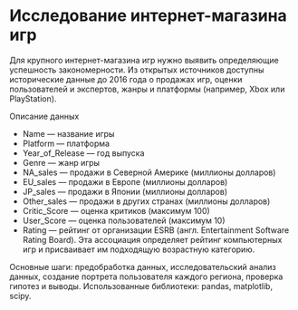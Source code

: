 # Исследование интернет-магазина игр

Для крупного интернет-магазина игр нужно выявить определяющие успешность закономерности. Из открытых источников доступны исторические данные  до 2016 года о продажах игр, оценки пользователей и экспертов, жанры и платформы (например, Xbox или PlayStation).

Описание данных

* Name — название игры
* Platform — платформа
* Year_of_Release — год выпуска
* Genre — жанр игры
* NA_sales — продажи в Северной Америке (миллионы долларов)
* EU_sales — продажи в Европе (миллионы долларов)
* JP_sales — продажи в Японии (миллионы долларов)
* Other_sales — продажи в других странах (миллионы долларов)
* Critic_Score — оценка критиков (максимум 100)
* User_Score — оценка пользователей (максимум 10)
* Rating — рейтинг от организации ESRB (англ. Entertainment Software Rating Board). Эта ассоциация определяет рейтинг компьютерных игр и присваивает им подходящую возрастную категорию.

Основные шаги: предобработка данных, исследовательский анализ данных, создание портрета пользователя каждого региона, проверка гипотез и выводы.
Использованные библиотеки: pandas, matplotlib, scipy.
